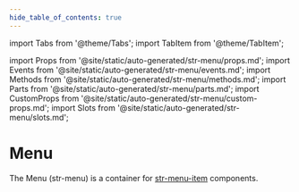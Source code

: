 ```yaml
---
hide_table_of_contents: true
---
```

import Tabs from '@theme/Tabs';
import TabItem from '@theme/TabItem';

import Props from '@site/static/auto-generated/str-menu/props.md';
import Events from '@site/static/auto-generated/str-menu/events.md';
import Methods from '@site/static/auto-generated/str-menu/methods.md';
import Parts from '@site/static/auto-generated/str-menu/parts.md';
import CustomProps from '@site/static/auto-generated/str-menu/custom-props.md';
import Slots from '@site/static/auto-generated/str-menu/slots.md';



# Menu

The Menu (str-menu) is a container for [str-menu-item](../menu-item) components.

  
<Props />
<Events />
<Methods />
<Parts />
<CustomProps />
<Slots />